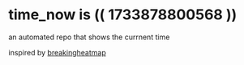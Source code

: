 # time_now is (( 1733878800568 ))

an automated repo that shows the currnent time

inspired by [breakingheatmap](https://github.com/breakingheatmap/breakingheatmap)